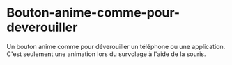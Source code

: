 # Bouton-anime-comme-pour-deverouiller
 Un bouton anime comme pour déverouiller un téléphone ou une application. C'est seulement une animation lors du survolage à l'aide de la souris.
